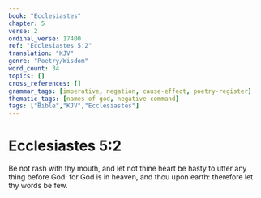 ```yaml
---
book: "Ecclesiastes"
chapter: 5
verse: 2
ordinal_verse: 17400
ref: "Ecclesiastes 5:2"
translation: "KJV"
genre: "Poetry/Wisdom"
word_count: 34
topics: []
cross_references: []
grammar_tags: [imperative, negation, cause-effect, poetry-register]
thematic_tags: [names-of-god, negative-command]
tags: ["Bible","KJV","Ecclesiastes"]
---
```


# Ecclesiastes 5:2

Be not rash with thy mouth, and let not thine heart be hasty to utter any thing before God: for God is in heaven, and thou upon earth: therefore let thy words be few.
